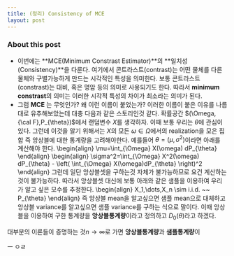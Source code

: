 ```yaml
---
title: (정리) Consistency of MCE
layout: post 
---
```


### About this post
- 이번에는 **MCE(Minimum Constrast Estimator)**의 **일치성(Consistency)**을 다룬다. 여기에서 콘트라스트(contrast)는 어떤 물체를 다른 물체와 구별가능하게 만드는 시각적인 특성을 의미한다. 보통 콘트라스트(constrast)는 대비, 혹은 명암 등의 의미로 사용되기도 한다. 따라서 **minimum constrast**의 의미는 이러한 시각적 특성의 차이가 최소라는 의미가 된다. 
- 그럼 **MCE** 는 무엇인가? 왜 이런 이름이 붙었는가? 이러한 이름이 붙은 이유를 나름대로 유추해보았는데 대충 다음과 같은 스토리인것 같다. 확률공간 $(\Omega,{\cal F},P_{\theta})$에서 랜덤변수 $X$를 생각하자. 이때 보통 우리는 $\theta$에 관심이 있다. 그런데 이것을 알기 위해서는 $X$의 모든 $\omega \in \Omega$에서의 realization을 모은 집합 즉 앙상블에 대한 통계량을 고려해야한다. 예를들어 $\theta=(\mu,\sigma^2)$이라면 아래를 계산해야 한다. 
\begin{align}
\mu=\int_{\Omega} X(\omega) dP_{\theta} 
\end{align}
\begin{align}
\sigma^2=\int_{\Omega} X^2(\omega) dP_{\theta} - \left( \int_{\Omega} X(\omega)dP_{\theta} \right)^2
\end{align}
그런데 일단 앙상블셋을 구하는것 자체가 불가능하므로 요건 계산하는것이 불가능하다. 따라서 앙상블셋 대신에 보통 아래와 같은 샘플을 이용하여 우리가 알고 싶은 모수를 추정한다. 
\begin{align}
X_1,\dots,X_n \sim i.i.d. ~~ P_{\theta}
\end{align}
즉 앙상블 mean을 알고싶으면 샘플 mean으로 대체하고 앙상블 variance를 알고싶으면 샘플 variance를 구하는 식으로 말이다. 이때 앙상블을 이용하여 구한 통계량을 **앙상블통계량**이라고 정의하고 $D_0(\theta)$라고 하겠다. 

대부분의 이론들이 증명하는 것$n \rightarrow \infty$로 가면 **앙상블통계량**과 **샘플통계량**이 

ㅡ ㅇㄹ
